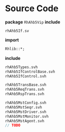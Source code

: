 # Source Code

**package** `RhAhb5Vip`
**include**
```
rhAhb5If.sv
```
**import**
```systemverilog
Rhlib::*;
```
**include**
```systemverilog
rhAhb5Types.svh
rhAhb5IfControlBase.svh
rhAhb5IfControl.svh

rhAhb5TransBase.svh
rhAhb5ReqTrans.svh
rhAhb5RspTrans.svh

rhAhb5MstConfig.svh
rhAhb5MstSeqr.svh
rhAhb5MstDriver.svh
rhAhb5MstMonitor.svh
rhAhb5MstAgent.svh
// TODO
```